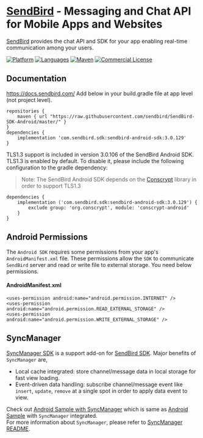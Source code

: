 # [SendBird](https://sendbird.com) - Messaging and Chat API for Mobile Apps and Websites
[SendBird](https://sendbird.com) provides the chat API and SDK for your app enabling real-time communication among your users.

[![Platform](https://img.shields.io/badge/platform-android-orange.svg)](https://github.com/sendbird/SendBird-SDK-Android)
[![Languages](https://img.shields.io/badge/language-java-orange.svg)](https://github.com/sendbird/SendBird-SDK-Android)
[![Maven](https://img.shields.io/badge/maven-v3.0.129-green.svg)](https://github.com/sendbird/SendBird-SDK-Android/tree/master/com/sendbird/sdk/sendbird-android-sdk/3.0.129)
[![Commercial License](https://img.shields.io/badge/license-Commercial-brightgreen.svg)](https://github.com/sendbird/SendBird-SDK-Android/blob/master/LICENSE.md)

## Documentation
https://docs.sendbird.com/
Add below in your build.gradle file at app level (not project level).

```
repositories {
    maven { url "https://raw.githubusercontent.com/sendbird/SendBird-SDK-Android/master/" }
}
dependencies {
    implementation 'com.sendbird.sdk:sendbird-android-sdk:3.0.129'
}
```

TLS1.3 support is included in version 3.0.106 of the SendBird Android SDK.
TLS1.3 is enabled by default. To disable it, please include the following configuration to the gradle dependency:

> Note: The SendBird Android SDK depends on the [Conscrypt](https://github.com/google/conscrypt) library in order to support TLS1.3

```
dependencies {
    implementation ('com.sendbird.sdk:sendbird-android-sdk:3.0.129') {
        exclude group: 'org.conscrypt', module: 'conscrypt-android'
    }
}
```

## Android Permissions
The `Android SDK` requires some permissions from your app's `AndroidManifest.xml` file. These permissions allow the `SDK` to communicate `SendBird` server and read or write file to external storage.
You need below permissions.

#### AndroidManifest.xml
```
<uses-permission android:name="android.permission.INTERNET" />
<uses-permission android:name="android.permission.READ_EXTERNAL_STORAGE" />
<uses-permission android:name="android.permission.WRITE_EXTERNAL_STORAGE" />
```

## SyncManager
[SyncManager SDK](https://github.com/sendbird/sendbird-syncmanager-android) is a support add-on for [SendBird SDK](https://github.com/sendbird/SendBird-SDK-Android). Major benefits of `SyncManager` are,  
  
 * Local cache integrated: store channel/message data in local storage for fast view loading.  
 * Event-driven data handling: subscribe channel/message event like `insert`, `update`, `remove` at a single spot in order to apply data event to view.  
  
Check out [Android Sample with SyncManager](https://github.com/sendbird/SendBird-Android/tree/master/syncmanager) which is same as [Android Sample](https://github.com/sendbird/SendBird-Android/tree/master/basic) with `SyncManager` integrated.    
For more information about `SyncManager`, please refer to [SyncManager README](https://github.com/sendbird/sendbird-syncmanager-android/blob/master/README.md). 
